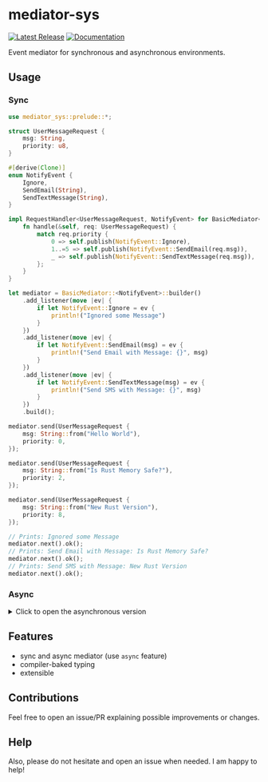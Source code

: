 # mediator-sys
[![Latest Release][crates-io-badge]][crates-io-url]
[![Documentation][docs-rs-img]][docs-rs-url]

Event mediator for synchronous and asynchronous environments.

## Usage
### Sync
```rust
use mediator_sys::prelude::*;

struct UserMessageRequest {
    msg: String,
    priority: u8,
}

#[derive(Clone)]
enum NotifyEvent {
    Ignore,
    SendEmail(String),
    SendTextMessage(String),
}

impl RequestHandler<UserMessageRequest, NotifyEvent> for BasicMediator<NotifyEvent> {
    fn handle(&self, req: UserMessageRequest) {
        match req.priority {
            0 => self.publish(NotifyEvent::Ignore),
            1..=5 => self.publish(NotifyEvent::SendEmail(req.msg)),
            _ => self.publish(NotifyEvent::SendTextMessage(req.msg)),
        };
    }
}

let mediator = BasicMediator::<NotifyEvent>::builder()
    .add_listener(move |ev| {
        if let NotifyEvent::Ignore = ev {
            println!("Ignored some Message")
        }
    })
    .add_listener(move |ev| {
        if let NotifyEvent::SendEmail(msg) = ev {
            println!("Send Email with Message: {}", msg)
        }
    })
    .add_listener(move |ev| {
        if let NotifyEvent::SendTextMessage(msg) = ev {
            println!("Send SMS with Message: {}", msg)
        }
    })
    .build();

mediator.send(UserMessageRequest {
    msg: String::from("Hello World"),
    priority: 0,
});

mediator.send(UserMessageRequest {
    msg: String::from("Is Rust Memory Safe?"),
    priority: 2,
});

mediator.send(UserMessageRequest {
    msg: String::from("New Rust Version"),
    priority: 8,
});

// Prints: Ignored some Message
mediator.next().ok();
// Prints: Send Email with Message: Is Rust Memory Safe?
mediator.next().ok();
// Prints: Send SMS with Message: New Rust Version
mediator.next().ok();

```

### Async
<details>
<summary>Click to open the asynchronous version</summary>

```rust
use mediator_sys::prelude::*;
use async_trait::async_trait;

struct UserMessageRequest {
    msg: String,
    priority: u8,
}

#[derive(Clone)]
enum NotifyEvent {
    Ignore,
    SendEmail(String),
    SendTextMessage(String),
}

#[async_trait]
impl AsyncRequestHandler<UserMessageRequest, NotifyEvent> for BasicAsyncMediator<NotifyEvent> {
    async fn handle(&self, req: UserMessageRequest) {
        match req.priority {
            0 => self.publish(NotifyEvent::Ignore).await,
            1..=5 => self.publish(NotifyEvent::SendEmail(req.msg)).await,
            _ => self.publish(NotifyEvent::SendTextMessage(req.msg)).await,
        };
    }
}

let mediator = BasicMediator::<NotifyEvent>::builder()
    .add_listener(move |ev| {
        if let NotifyEvent::Ignore = ev {
            println!("Ignored some Message")
        }
    })
    .add_listener(move |ev| {
        if let NotifyEvent::SendEmail(msg) = ev {
            println!("Send Email with Message: {}", msg)
        }
    })
    .add_listener(move |ev| {
        if let NotifyEvent::SendTextMessage(msg) = ev {
            println!("Send SMS with Message: {}", msg)
        }
    })
    .build();

async_std::task::block_on(async {
    let async_mediator = BasicAsyncMediator::<NotifyEvent>::from(mediator);

    async_mediator.send(UserMessageRequest {
        msg: String::from("Hello World"),
        priority: 0,
    }).await;

    async_mediator.send(UserMessageRequest {
        msg: String::from("Is Rust Memory Safe?"),
        priority: 2,
    }).await;

    async_mediator.send(UserMessageRequest {
        msg: String::from("New Rust Version"),
        priority: 8,
    }).await;

    async_mediator.next().await.ok();
    async_mediator.next().await.ok();
    async_mediator.next().await.ok();
});
```

</details>

## Features
- sync and async mediator (use `async` feature)
- compiler-baked typing
- extensible

## Contributions
Feel free to open an issue/PR explaining possible improvements or changes.

## Help
Also, please do not hesitate and open an issue when needed. I am happy to help!

[crates-io-badge]: https://img.shields.io/crates/v/mediator-sys.svg
[crates-io-url]: https://crates.io/crates/mediator-sys
[docs-rs-img]: https://docs.rs/mediator-sys/badge.svg
[docs-rs-url]: https://docs.rs/mediator-sys

